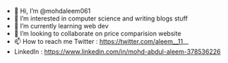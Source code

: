 - 👋 Hi, I’m @mohdaleem061
- 👀 I’m interested in computer science and writing blogs stuff
- 🌱 I’m currently learning web dev
- 💞️ I’m looking to collaborate on price comparision website
- 📫 How to reach me Twitter : https://twitter.com/aleem__11__
- LinkedIn : https://www.linkedin.com/in/mohd-abdul-aleem-378536226

<!---
mohdaleem061/mohdaleem061 is a ✨ special ✨ repository because its `README.md` (this file) appears on your GitHub profile.
You can click the Preview link to take a look at your changes.
--->
